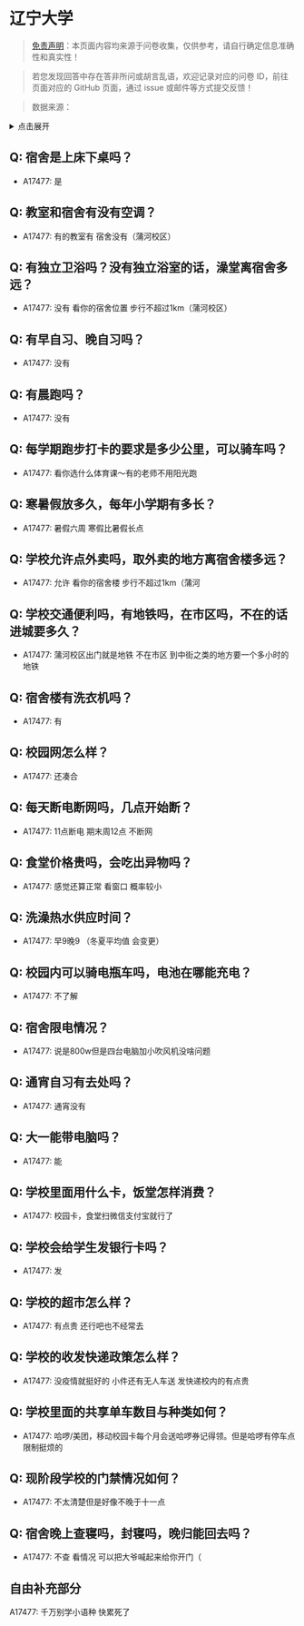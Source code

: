 # 辽宁大学

> [免责声明](https://colleges.chat/#_3)：本页面内容均来源于问卷收集，仅供参考，请自行确定信息准确性和真实性！

> 若您发现回答中存在答非所问或胡言乱语，欢迎记录对应的问卷 ID，前往页面对应的 GitHub 页面，通过 issue 或邮件等方式提交反馈！

> 数据来源：

<details><summary>点击展开</summary>
<ul>
<li>A17477: 匿名 (2023 年 06 月)</li>
</ul>
</details>

## Q: 宿舍是上床下桌吗？

- A17477: 是

## Q: 教室和宿舍有没有空调？

- A17477: 有的教室有 宿舍没有（蒲河校区）

## Q: 有独立卫浴吗？没有独立浴室的话，澡堂离宿舍多远？

- A17477: 没有 看你的宿舍位置 步行不超过1km（蒲河校区）

## Q: 有早自习、晚自习吗？

- A17477: 没有

## Q: 有晨跑吗？

- A17477: 没有

## Q: 每学期跑步打卡的要求是多少公里，可以骑车吗？

- A17477: 看你选什么体育课～有的老师不用阳光跑

## Q: 寒暑假放多久，每年小学期有多长？

- A17477: 暑假六周 寒假比暑假长点

## Q: 学校允许点外卖吗，取外卖的地方离宿舍楼多远？

- A17477: 允许 看你的宿舍楼 步行不超过1km（蒲河

## Q: 学校交通便利吗，有地铁吗，在市区吗，不在的话进城要多久？

- A17477: 蒲河校区出门就是地铁 不在市区 到中街之类的地方要一个多小时的地铁

## Q: 宿舍楼有洗衣机吗？

- A17477: 有

## Q: 校园网怎么样？

- A17477: 还凑合

## Q: 每天断电断网吗，几点开始断？

- A17477: 11点断电 期末周12点 不断网

## Q: 食堂价格贵吗，会吃出异物吗？

- A17477: 感觉还算正常 看窗口 概率较小

## Q: 洗澡热水供应时间？

- A17477: 早9晚9 （冬夏平均值 会变更）

## Q: 校园内可以骑电瓶车吗，电池在哪能充电？

- A17477: 不了解

## Q: 宿舍限电情况？

- A17477: 说是800w但是四台电脑加小吹风机没啥问题

## Q: 通宵自习有去处吗？

- A17477: 通宵没有

## Q: 大一能带电脑吗？

- A17477: 能

## Q: 学校里面用什么卡，饭堂怎样消费？

- A17477: 校园卡，食堂扫微信支付宝就行了

## Q: 学校会给学生发银行卡吗？

- A17477: 发

## Q: 学校的超市怎么样？

- A17477: 有点贵 还行吧也不经常去

## Q: 学校的收发快递政策怎么样？

- A17477: 没疫情就挺好的 小件还有无人车送  发快递校内的有点贵

## Q: 学校里面的共享单车数目与种类如何？

- A17477: 哈啰/美团，移动校园卡每个月会送哈啰券记得领。但是哈啰有停车点限制挺烦的

## Q: 现阶段学校的门禁情况如何？

- A17477: 不太清楚但是好像不晚于十一点

## Q: 宿舍晚上查寝吗，封寝吗，晚归能回去吗？

- A17477: 不查 看情况 可以把大爷喊起来给你开门（

## 自由补充部分

A17477: 千万别学小语种 快累死了